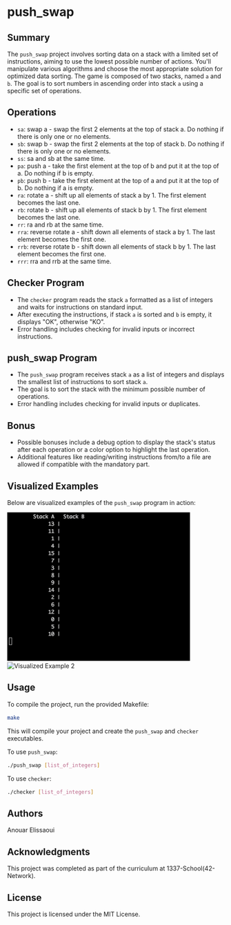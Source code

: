 # push_swap

## Summary

The `push_swap` project involves sorting data on a stack with a limited set of instructions, aiming to use the lowest possible number of actions. You'll manipulate various algorithms and choose the most appropriate solution for optimized data sorting. The game is composed of two stacks, named `a` and `b`. The goal is to sort numbers in ascending order into stack `a` using a specific set of operations.

## Operations

- `sa`: swap a - swap the first 2 elements at the top of stack a. Do nothing if there is only one or no elements.
- `sb`: swap b - swap the first 2 elements at the top of stack b. Do nothing if there is only one or no elements.
- `ss`: sa and sb at the same time.
- `pa`: push a - take the first element at the top of b and put it at the top of a. Do nothing if b is empty.
- `pb`: push b - take the first element at the top of a and put it at the top of b. Do nothing if a is empty.
- `ra`: rotate a - shift up all elements of stack a by 1. The first element becomes the last one.
- `rb`: rotate b - shift up all elements of stack b by 1. The first element becomes the last one.
- `rr`: ra and rb at the same time.
- `rra`: reverse rotate a - shift down all elements of stack a by 1. The last element becomes the first one.
- `rrb`: reverse rotate b - shift down all elements of stack b by 1. The last element becomes the first one.
- `rrr`: rra and rrb at the same time.

## Checker Program

- The `checker` program reads the stack `a` formatted as a list of integers and waits for instructions on standard input.
- After executing the instructions, if stack `a` is sorted and `b` is empty, it displays "OK", otherwise "KO".
- Error handling includes checking for invalid inputs or incorrect instructions.

## push_swap Program

- The `push_swap` program receives stack `a` as a list of integers and displays the smallest list of instructions to sort stack `a`.
- The goal is to sort the stack with the minimum possible number of operations.
- Error handling includes checking for invalid inputs or duplicates.

## Bonus

- Possible bonuses include a debug option to display the stack's status after each operation or a color option to highlight the last operation.
- Additional features like reading/writing instructions from/to a file are allowed if compatible with the mandatory part.

## Visualized Examples

Below are visualized examples of the `push_swap` program in action:

![Visualized Example 1](visualizer.gif)
![Visualized Example 2](visualizer1.gif)

## Usage

To compile the project, run the provided Makefile:

```bash
make
```

This will compile your project and create the `push_swap` and `checker` executables.

To use `push_swap`:

```bash
./push_swap [list_of_integers]
```

To use `checker`:

```bash
./checker [list_of_integers]
```

## Authors

Anouar Elissaoui

## Acknowledgments

This project was completed as part of the curriculum at 1337-School(42-Network).

## License

This project is licensed under the MIT License.
